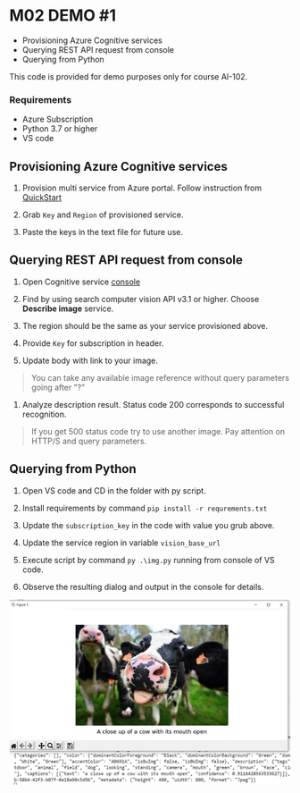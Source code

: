 # M02 DEMO #1

- Provisioning Azure Cognitive services
- Querying REST API request from console
- Querying from Python

This code is provided for demo purposes only for course AI-102.

### Requirements
- Azure Subscription
- Python 3.7 or higher
- VS code

## Provisioning Azure Cognitive services

1. Provision multi service from Azure portal. Follow instruction from [QuickStart](https://docs.microsoft.com/en-us/azure/cognitive-services/cognitive-services-apis-create-account?tabs=multiservice%2Clinux)

1. Grab `Key` and `Region` of provisioned service. 

1. Paste the keys in the text file for future use.


## Querying REST API request from console

1. Open Cognitive service [console](https://westus.dev.cognitive.microsoft.com/docs/services/)

1. Find by using search computer vision API v3.1 or higher. Choose **Describe image** service.

1. The region should be the same as your service provisioned above.

1. Provide `Key` for subscription in header. 

1. Update body with link to your image.

>You can take any available image reference without query parameters going after "?"

1. Analyze description result. Status code 200 corresponds to successful recognition.

>If you get 500 status code try to use another image. Pay attention on HTTP/S and query parameters.


## Querying from Python

1. Open VS code and CD in the folder with py script.

1. Install requirements by command `pip install -r requrements.txt`

1. Update the `subscription_key` in the code with value you grub above.

1. Update the service region in variable `vision_base_url`

1. Execute script by command `py .\img.py` running from console of VS code. 

1. Observe the resulting dialog and output in the console for details.

![Cow](./cow.png)